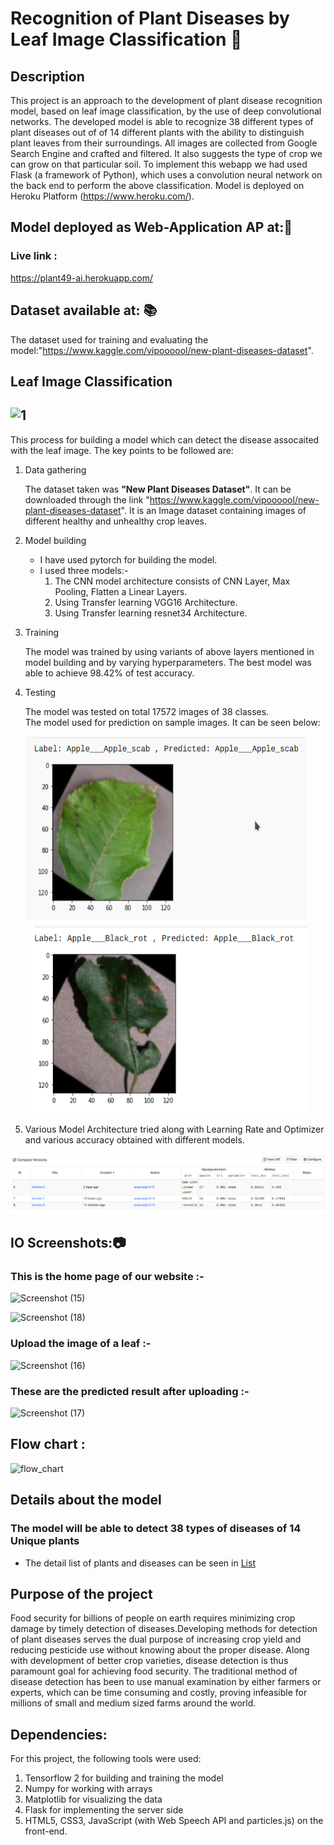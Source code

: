 
# Recognition of Plant Diseases by Leaf Image Classification 🌳

## Description

This project is an approach to the development of plant disease recognition model, based on leaf image classification, by the use of deep convolutional networks. The developed model is able to recognize 38 different types of plant diseases out of of 14 different plants with the ability to distinguish plant leaves from their surroundings.
All images are collected from Google Search Engine and crafted and filtered. It also suggests the type of crop we can grow on that particular soil. To implement this webapp we had used Flask (a framework of Python), which uses a convolution neural network on the back end to perform the above classification. Model is deployed on Heroku Platform (https://www.heroku.com/).

## Model deployed as Web-Application AP at:📳 
### Live link :
 <a href="https://plant49-ai.herokuapp.com/" target="_blank">https://plant49-ai.herokuapp.com/</a>
 
 ## Dataset available at: 📚 <br>
The dataset used for training and evaluating the model:"https://www.kaggle.com/vipoooool/new-plant-diseases-dataset". 

## Leaf Image Classification

##  ![1](https://user-images.githubusercontent.com/91024630/137633089-4a39a20a-93a6-4673-80f2-698a9ccbd7bd.png)


This process for building a model which can detect the disease assocaited with the leaf image. The key points to be followed are:

1. Data gathering

   The dataset taken was **"New Plant Diseases Dataset"**. It can be downloaded through the link "https://www.kaggle.com/vipoooool/new-plant-diseases-dataset". It is an Image dataset containing images of different healthy and unhealthy crop leaves.

2. Model building

   - I have used pytorch for building the model.
   - I used three models:-
     1. The CNN model architecture consists of CNN Layer, Max Pooling, Flatten a Linear Layers.
     2. Using Transfer learning VGG16 Architecture.
     3. Using Transfer learning resnet34 Architecture.

3. Training

   The model was trained by using variants of above layers mentioned in model building and by varying hyperparameters. The best model was able to achieve 98.42% of test accuracy.

4. Testing

   The model was tested on total 17572 images of 38 classes.<br/>
   The model used for prediction on sample images. It can be seen below:
   <!-- <img src="" alt="index1" height="300px"/> -->
   <div>
   <img src="./Assets/out1.png" alt="index2" height="300px" width="450"/>
   <img src="./Assets/out2.png" alt="index3" height="300px"  width="450"/>
   </div>

5. Various Model Architecture tried along with Learning Rate and Optimizer and various accuracy obtained with different models.

  <img src="./Assets/models.png" alt="models" />
  
 ## IO Screenshots:📷 <br>
### This is the home page of our website :-
 
  ![Screenshot (15)](https://user-images.githubusercontent.com/91024630/137633110-4d73f6b5-2fd4-40c1-a09a-787f1985a9b6.png)
   
 ![Screenshot (18)](https://user-images.githubusercontent.com/91024630/137633122-dad532a8-7b13-4757-a786-c5b8f452add0.png)
 

### Upload the image of a leaf :-
![Screenshot (16)](https://user-images.githubusercontent.com/91024630/137633124-add39f33-9d5b-4955-86aa-2e27cae43e47.png)

### These are the predicted result after uploading :-
 ![Screenshot (17)](https://user-images.githubusercontent.com/91024630/137633129-9ac60b86-d3c1-4072-94e0-73715940e945.png)



## Flow chart :

![flow_chart](https://user-images.githubusercontent.com/91024630/137632960-2655f040-2d7f-4439-80a2-dbaa21fd5040.jpeg)


## Details about the model

### The model will be able to detect 38 types of diseases of 14 Unique plants

- The detail list of plants and diseases can be seen in [List](Src)

## Purpose of the project
Food security for billions of people on earth requires minimizing crop damage by timely detection of diseases.Developing methods for detection of plant diseases serves the dual purpose of increasing crop yield and reducing pesticide use without knowing about the proper disease. Along with development of better crop varieties, disease detection is thus paramount goal for achieving food security. The traditional method of disease detection has been to use manual examination by either farmers or experts, which can be time consuming and costly, proving infeasible for millions of small and medium sized farms around the world.

## Dependencies:
For this project, the following tools were used:

1. Tensorflow 2 for building and training the model
2. Numpy for working with arrays
3. Matplotlib for visualizing the data
4. Flask for implementing the server side
5. HTML5, CSS3, JavaScript (with Web Speech API and particles.js) on the front-end.



